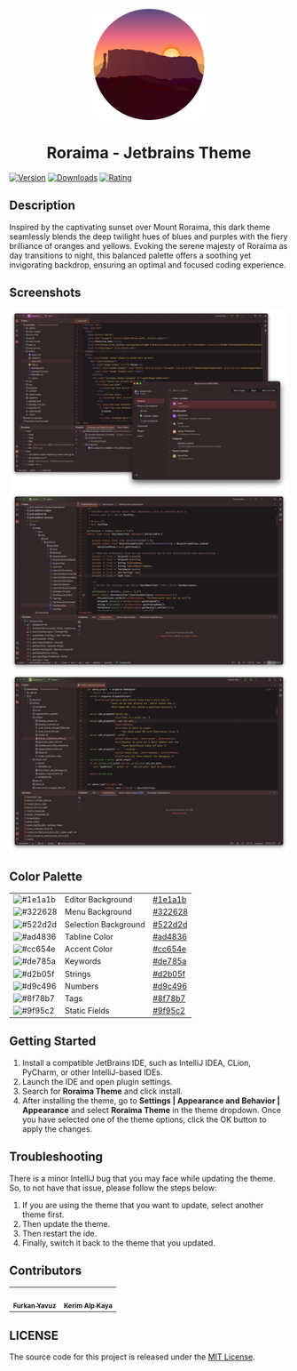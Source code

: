 <p align="center">
   <a href="https://plugins.jetbrains.com/plugin/22961-roraima-theme">
    <img src="./icon.png" alt="Logo" width=200>
  </a>
</p>

<h1 align="center">
Roraima - Jetbrains Theme
</h1>

[![Version](https://img.shields.io/jetbrains/plugin/v/22961-roraima-theme.svg?label=Version&style=for-the-badge&logo=jetbrains)](https://plugins.jetbrains.com/plugin/22961-roraima-theme)
[![Downloads](https://img.shields.io/jetbrains/plugin/d/22961-roraima-theme.svg?style=for-the-badge&logo=jetbrains)](https://plugins.jetbrains.com/plugin/22961-roraima-theme)
[![Rating](https://img.shields.io/jetbrains/plugin/r/rating/22961-roraima-theme?label=Rating&style=for-the-badge&logo=jetbrains)](https://plugins.jetbrains.com/plugin/22961-roraima-theme)

## Description

Inspired by the captivating sunset over Mount Roraima, this dark theme seamlessly blends the deep twilight hues of 
blues and purples with the fiery brilliance of oranges and yellows. Evoking the serene majesty of Roraima as day 
transitions to night, this balanced palette offers a soothing yet invigorating backdrop, ensuring an optimal and 
focused coding experience.

## Screenshots

<img src="screenshot-1.png" alt="screenshot">
<img src="screenshot-2.png" alt="screenshot">
<img src="screenshot-3.png" alt="screenshot">

## Color Palette
<table>
   <tr>
      <td><img src="https://codigrate.com/util/color/1e1a1b.png?width=30&height=30" alt="#1e1a1b"></td>
      <td>
         Editor Background
      </td>
      <td>
         <a href="https://codigrate.com/en-US/tools/color/1e1a1b">#1e1a1b</a>
      </td>
   </tr>
   <tr>
      <td><img src="https://codigrate.com/util/color/322628.png?width=30&height=30" alt="#322628"></td>
      <td>
         Menu Background
      </td>
      <td>
         <a href="https://codigrate.com/en-US/tools/color/322628">#322628</a>
      </td>
   </tr>
   <tr>
      <td><img src="https://codigrate.com/util/color/522d2d.png?width=30&height=30" alt="#522d2d"></td>
      <td>
         Selection Background
      </td>
      <td>
         <a href="https://codigrate.com/en-US/tools/color/522d2d">#522d2d</a>
      </td>
   </tr>
   <tr>
      <td><img src="https://codigrate.com/util/color/ad4836.png?width=30&height=30" alt="#ad4836"></td>
      <td>
         Tabline Color
      </td>
      <td>
         <a href="https://codigrate.com/en-US/tools/color/ad4836">#ad4836</a>
      </td>
   </tr>
   <tr>
      <td><img src="https://codigrate.com/util/color/cc654e.png?width=30&height=30" alt="#cc654e"></td>
      <td>
         Accent Color
      </td>
      <td>
         <a href="https://codigrate.com/en-US/tools/color/cc654e">#cc654e</a>
      </td>
   </tr>
   <tr>
      <td><img src="https://codigrate.com/util/color/de785a.png?width=30&height=30" alt="#de785a"></td>
      <td>
         Keywords
      </td>
      <td>
         <a href="https://codigrate.com/en-US/tools/color/de785a">#de785a</a>
      </td>
   </tr>
   <tr>
      <td><img src="https://codigrate.com/util/color/d2b05f.png?width=30&height=30" alt="#d2b05f"></td>
      <td>
         Strings
      </td>
      <td>
         <a href="https://codigrate.com/en-US/tools/color/d2b05f">#d2b05f</a>
      </td>
   </tr>
   <tr>
      <td><img src="https://codigrate.com/util/color/d9c496.png?width=30&height=30" alt="#d9c496"></td>
      <td>
         Numbers
      </td>
      <td>
         <a href="https://codigrate.com/en-US/tools/color/d9c496">#d9c496</a>
      </td>
   </tr>
   <tr>
      <td><img src="https://codigrate.com/util/color/8f78b7.png?width=30&height=30" alt="#8f78b7"></td>
      <td>
         Tags
      </td>
      <td>
         <a href="https://codigrate.com/en-US/tools/color/8f78b7">#8f78b7</a>
      </td>
   </tr>
   <tr>
      <td><img src="https://codigrate.com/util/color/9f95c2.png?width=30&height=30" alt="#9f95c2"></td>
      <td>
         Static Fields
      </td>
      <td>
         <a href="https://codigrate.com/en-US/tools/color/9f95c2">#9f95c2</a>
      </td>
   </tr>
</table>

## Getting Started

1. Install a compatible JetBrains IDE, such as IntelliJ IDEA, CLion, PyCharm, or other IntelliJ-based IDEs.
2. Launch the IDE and open plugin settings.
3. Search for **Roraima Theme** and click install.
4. After installing the theme, go to **Settings | Appearance and Behavior | Appearance** and select **Roraima
   Theme** in the theme dropdown. Once you have selected one of the theme options, click the OK button to apply the
   changes.

## Troubleshooting

There is a minor IntelliJ bug that you may face while updating the theme.
So, to not have that issue, please follow the steps below:

1. If you are using the theme that you want to update, select another theme first.
2. Then update the theme.
3. Then restart the ide.
4. Finally, switch it back to the theme that you updated.

## Contributors

<!-- ALL-CONTRIBUTORS-LIST:START - Do not remove or modify this section -->
<!-- prettier-ignore-start -->
<!-- markdownlint-disable -->
<table>
  <tr>
    <td align="center"><a href="https://github.com/furknyavuz"><img src="https://codigrate.com/en-US/assets/employee/circle/0000.png" width="100px;" alt=""/><br /><sub><b>Furkan Yavuz</b></sub></a><br /></td>
    <td align="center"><a href="https://github.com/kerimalp"><img src="https://codigrate.com/en-US/assets/employee/circle/0002.png" width="100px;" alt=""/><br /><sub><b>Kerim Alp Kaya</b></sub></a><br /></td>
  </tr>
</table>

<!-- markdownlint-enable -->
<!-- prettier-ignore-end -->

<!-- ALL-CONTRIBUTORS-LIST:END -->

## LICENSE

The source code for this project is released under the [MIT License](LICENSE).


